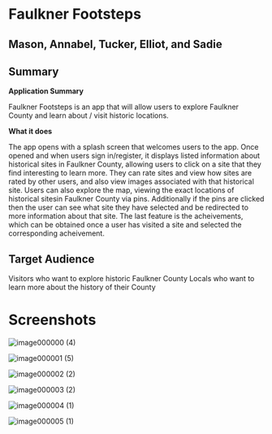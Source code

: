 # Faulkner Footsteps
## Mason, Annabel, Tucker, Elliot, and Sadie


## Summary


**Application Summary**

Faulkner Footsteps is an app that will allow users to explore Faulkner County and learn about / visit historic locations.


**What it does**

The app opens with a splash screen that welcomes users to the app. Once opened and when users sign in/register, it displays listed information 
about historical sites in Faulkner County, allowing users to click on a site that they find interesting to learn more. 
They can rate sites and view how sites are rated by other users, and also view images associated with that historical site. 
Users can also explore the map, viewing the exact locations of historical sitesin Faulkner County via pins. Additionally if the pins are clicked 
then the user can see what site they have selected and be redirected to more information about that site. The last feature is the acheivements, 
which can be obtained once a user has visited a site and selected the corresponding acheivement.


## Target Audience

Visitors who want to explore historic Faulkner County
Locals who want to learn more about the history of their County



# Screenshots

![image000000 (4)](https://github.com/user-attachments/assets/eb774e16-958f-4874-9c29-d242abb23f38)

![image000001 (5)](https://github.com/user-attachments/assets/85bb7bbf-3add-4d01-948b-f534c44f4939)

![image000002 (2)](https://github.com/user-attachments/assets/58dd204a-b083-48a2-a78d-0845ab7ba96a)

![image000003 (2)](https://github.com/user-attachments/assets/bdcba539-9ef5-44a4-8d69-b7f249c78de4)

![image000004 (1)](https://github.com/user-attachments/assets/0c753141-3395-4b02-b2d8-9eb5755f4a5c)

![image000005 (1)](https://github.com/user-attachments/assets/939b999f-78f0-4ac0-a45b-0fad5b729444)

